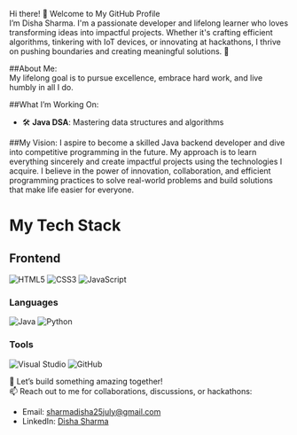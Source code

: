 
Hi there! 👋 Welcome to My GitHub Profile  
I’m Disha Sharma.
I'm a passionate developer and lifelong learner who loves transforming ideas into impactful projects. Whether it's crafting efficient algorithms, tinkering with IoT devices, or innovating at hackathons, I thrive on pushing boundaries and creating meaningful solutions. 🚀  

##About Me:  
My lifelong goal is to pursue excellence, embrace hard work, and live humbly in all I do. 

##What I’m Working On: 
- 🛠 **Java DSA**: Mastering data structures and algorithms

##My Vision: 
I aspire to become a skilled Java backend developer and dive into competitive programming in the future. My approach is to learn everything sincerely and create impactful projects using the technologies I acquire. I believe in the power of innovation, collaboration, and efficient programming practices to solve real-world problems and build solutions that make life easier for everyone.  
# My Tech Stack

## Frontend
![HTML5](https://img.shields.io/badge/HTML5-E34F26?style=for-the-badge&logo=html5&logoColor=white)
![CSS3](https://img.shields.io/badge/CSS3-1572B6?style=for-the-badge&logo=css3&logoColor=white)
![JavaScript](https://img.shields.io/badge/JavaScript-F7DF1E?style=for-the-badge&logo=javascript&logoColor=black)

### Languages
![Java](https://img.shields.io/badge/Java-ED8B00?style=for-the-badge&logo=openjdk&logoColor=white)
![Python](https://img.shields.io/badge/Python-3776AB?style=for-the-badge&logo=python&logoColor=white)

### Tools
![Visual Studio](https://img.shields.io/badge/Visual_Studio-5C2D91?style=for-the-badge&logo=visualstudio&logoColor=white)
![GitHub](https://img.shields.io/badge/GitHub-181717?style=for-the-badge&logo=github&logoColor=white)


🌱 Let’s build something amazing together!  
📫 Reach out to me for collaborations, discussions, or hackathons:  
- Email: sharmadisha25july@gmail.com  
- LinkedIn: [Disha Sharma](https://www.linkedin.com/in/disha-sharma-25072005d)  
